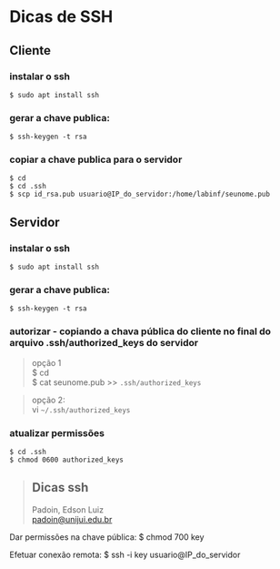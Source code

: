 # Dicas de SSH 




## Cliente 


### instalar o ssh

	$ sudo apt install ssh

### gerar a chave publica:

	$ ssh-keygen -t rsa 


### copiar a chave publica para o servidor

	$ cd  
	$ cd .ssh  
	$ scp id_rsa.pub usuario@IP_do_servidor:/home/labinf/seunome.pub  





## Servidor 

### instalar o ssh

	$ sudo apt install ssh

### gerar a chave publica:

	$ ssh-keygen -t rsa 


### autorizar - copiando a chava pública do cliente no final do arquivo .ssh/authorized_keys do servidor

> 	opção 1    
	$ cd    
	$ cat seunome.pub >> `.ssh/authorized_keys`    

>	opção 2:  
	vi `~/.ssh/authorized_keys`    


###	atualizar permissões
	$ cd .ssh
	$ chmod 0600 authorized_keys




> ## Dicas ssh  
> Padoin, Edson Luiz  
> padoin@unijui.edu.br





Dar permissões na chave pública:
$	chmod 700 key


Efetuar conexão remota:
$	ssh -i key usuario@IP_do_servidor
